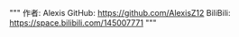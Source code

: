 """
作者: Alexis
GitHub: https://github.com/AlexisZ12
BiliBili: https://space.bilibili.com/145007771
"""